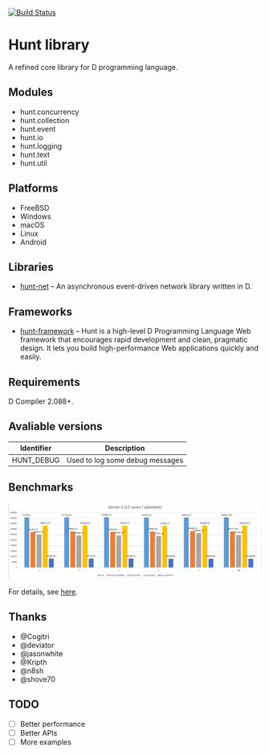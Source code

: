 [![Build Status](https://travis-ci.org/huntlabs/hunt.svg?branch=master)](https://travis-ci.org/huntlabs/hunt)

# Hunt library
A refined core library for D programming language.

## Modules
 * hunt.concurrency
 * hunt.collection
 * hunt.event
 * hunt.io
 * hunt.logging
 * hunt.text
 * hunt.util

## Platforms
 * FreeBSD
 * Windows
 * macOS
 * Linux
 * Android

## Libraries
 * [hunt-net](https://github.com/huntlabs/hunt-net) – An asynchronous event-driven network library written in D.

## Frameworks
 * [hunt-framework](https://github.com/huntlabs/hunt-framework) – Hunt is a high-level D Programming Language Web framework that encourages rapid development and clean, pragmatic design. It lets you build high-performance Web applications quickly and easily.

## Requirements
D Compiler 2.088+.

## Avaliable versions
| Identifier | Description | 
|--------|--------|
| HUNT_DEBUG |  Used to log some debug messages |

## Benchmarks
![Benchmark](docs/images/benchmark.png)

For details, see [here](docs/benchmark.md).

## Thanks
 * @Cogitri
 * @deviator
 * @jasonwhite
 * @Kripth
 * @n8sh
 * @shove70

## TODO
- [ ] Better performance
- [ ] Better APIs
- [ ] More examples
